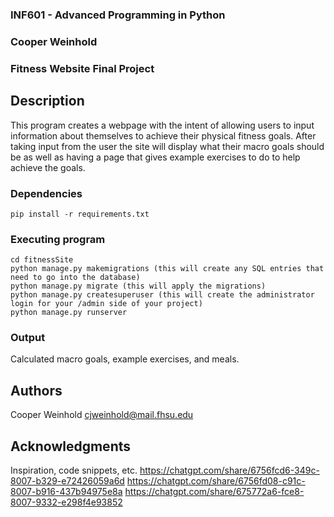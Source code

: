 ### INF601 - Advanced Programming in Python
### Cooper Weinhold
### Fitness Website Final Project


## Description
This program creates a webpage with the intent of allowing users to input 
information about themselves to achieve their physical fitness goals. After 
taking input from the user the site will display what their macro goals should 
be as well as having a page that gives example exercises to do to help achieve 
the goals.

### Dependencies
```
pip install -r requirements.txt

```

### Executing program

```
cd fitnessSite
python manage.py makemigrations (this will create any SQL entries that need to go into the database)
python manage.py migrate (this will apply the migrations)
python manage.py createsuperuser (this will create the administrator login for your /admin side of your project)
python manage.py runserver
```

### Output
Calculated macro goals, example exercises, and meals.  

## Authors

Cooper Weinhold
cjweinhold@mail.fhsu.edu


## Acknowledgments

Inspiration, code snippets, etc.
https://chatgpt.com/share/6756fcd6-349c-8007-b329-e72426059a6d
https://chatgpt.com/share/6756fd08-c91c-8007-b916-437b94975e8a
https://chatgpt.com/share/675772a6-fce8-8007-9332-e298f4e93852
